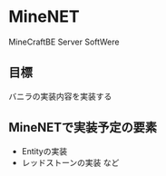 # MineNET
MineCraftBE Server SoftWere

## 目標
バニラの実装内容を実装する

## MineNETで実装予定の要素
- Entityの実装
- レッドストーンの実装
など
